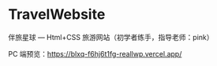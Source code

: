 # TravelWebsite
伴旅星球 — Html+CSS 旅游网站（初学者练手，指导老师：pink）


PC 端预览：https://blxq-f6hj6t1fg-reallwp.vercel.app/
